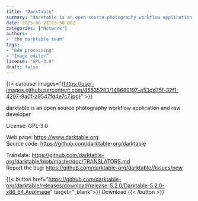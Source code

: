 ```yaml
---
title: "Darktable"
summary: "darktable is an open source photography workflow application and raw developer"
date: 2025-06-21T13:50:00Z
categories: ["Network"]
authors:
- "the darktable team"
tags:
- "RAW processing"
- "Image editor"
license: "GPL-3.0"
draft: false
---
```


{{< carousel images="{https://user-images.githubusercontent.com/45535283/148689197-e53dd75f-32f1-4297-9a0f-a9547fd4e7c7.jpg}" >}}

darktable is an open source photography workflow application and raw developer

License: GPL-3.0

Web page: <https://www.darktable.org>  
Source code: <https://github.com/darktable-org/darktable>

Translate: <https://github.com/darktable-org/darktable/blob/master/doc/TRANSLATORS.md>  
Report the bug: <https://github.com/darktable-org/darktable//issues/new>  

{{< button href="https://github.com/darktable-org/darktable/releases/download/release-5.2.0/Darktable-5.2.0-x86_64.AppImage" target="_blank">}}
Download
{{< /button >}}
